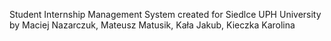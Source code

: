 Student Internship Management System created for Siedlce UPH University
by Maciej Nazarczuk, Mateusz Matusik, Kała Jakub, Kieczka Karolina
